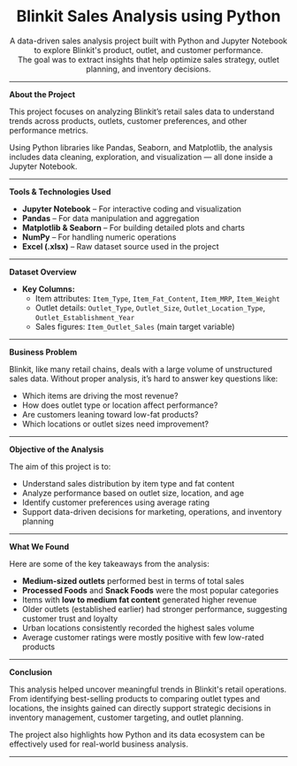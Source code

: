 <h1 align="center"><b>Blinkit Sales Analysis using Python</b></h1>

<p align="center">
  A data-driven sales analysis project built with Python and Jupyter Notebook to explore Blinkit's product, outlet, and customer performance.  
  <br>
  The goal was to extract insights that help optimize sales strategy, outlet planning, and inventory decisions.
</p>

---

**About the Project**

This project focuses on analyzing Blinkit’s retail sales data to understand trends across products, outlets, customer preferences, and other performance metrics.

Using Python libraries like Pandas, Seaborn, and Matplotlib, the analysis includes data cleaning, exploration, and visualization — all done inside a Jupyter Notebook.

---

**Tools & Technologies Used**

- **Jupyter Notebook** – For interactive coding and visualization  
- **Pandas** – For data manipulation and aggregation  
- **Matplotlib & Seaborn** – For building detailed plots and charts  
- **NumPy** – For handling numeric operations  
- **Excel (.xlsx)** – Raw dataset source used in the project  

---

**Dataset Overview**

- **Key Columns:**
  - Item attributes: `Item_Type`, `Item_Fat_Content`, `Item_MRP`, `Item_Weight`  
  - Outlet details: `Outlet_Type`, `Outlet_Size`, `Outlet_Location_Type`, `Outlet_Establishment_Year`  
  - Sales figures: `Item_Outlet_Sales` (main target variable)

---

**Business Problem**

Blinkit, like many retail chains, deals with a large volume of unstructured sales data. Without proper analysis, it’s hard to answer key questions like:
- Which items are driving the most revenue?
- How does outlet type or location affect performance?
- Are customers leaning toward low-fat products?
- Which locations or outlet sizes need improvement?

---

**Objective of the Analysis**

The aim of this project is to:
- Understand sales distribution by item type and fat content  
- Analyze performance based on outlet size, location, and age  
- Identify customer preferences using average rating  
- Support data-driven decisions for marketing, operations, and inventory planning  

---

**What We Found**

Here are some of the key takeaways from the analysis:

- **Medium-sized outlets** performed best in terms of total sales  
- **Processed Foods** and **Snack Foods** were the most popular categories  
- Items with **low to medium fat content** generated higher revenue  
- Older outlets (established earlier) had stronger performance, suggesting customer trust and loyalty  
- Urban locations consistently recorded the highest sales volume  
- Average customer ratings were mostly positive with few low-rated products

---

**Conclusion**

This analysis helped uncover meaningful trends in Blinkit's retail operations. From identifying best-selling products to comparing outlet types and locations, the insights gained can directly support strategic decisions in inventory management, customer targeting, and outlet planning.

The project also highlights how Python and its data ecosystem can be effectively used for real-world business analysis.

---


